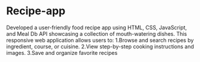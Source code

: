 # Recipe-app
Developed a user-friendly food recipe app using HTML, CSS, JavaScript, and Meal Db API showcasing a collection of mouth-watering dishes.
This responsive web application allows users to:
1.Browse and search recipes by ingredient, course, or cuisine.
2.View step-by-step cooking instructions and images.
3.Save and organize favorite recipes
